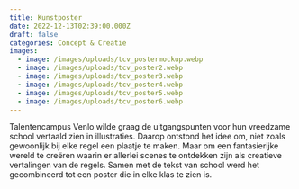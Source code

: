 ```yaml
---
title: Kunstposter
date: 2022-12-13T02:39:00.000Z
draft: false
categories: Concept & Creatie
images:
  - image: /images/uploads/tcv_postermockup.webp
  - image: /images/uploads/tcv_poster2.webp
  - image: /images/uploads/tcv_poster3.webp
  - image: /images/uploads/tcv_poster4.webp
  - image: /images/uploads/tcv_poster5.webp
  - image: /images/uploads/tcv_poster6.webp
---
```

Talentencampus Venlo wilde graag de uitgangspunten voor hun vreedzame school vertaald zien in illustraties. Daarop ontstond het idee om, niet zoals gewoonlijk bij elke regel een plaatje te maken. Maar om een fantasierijke wereld te creëren waarin er allerlei scenes te ontdekken zijn als creatieve vertalingen van de regels. Samen met de tekst van school werd het gecombineerd tot een poster die in elke klas te zien is.